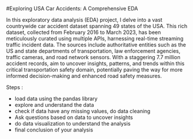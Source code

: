#Exploring USA Car Accidents: A Comprehensive EDA

In this exploratory data analysis (EDA) project, I delve into a vast countrywide car accident dataset spanning 49 states of the USA. This rich dataset, collected from February 2016 to March 2023, has been meticulously curated using multiple APIs, harnessing real-time streaming traffic incident data. The sources include authoritative entities such as the US and state departments of transportation, law enforcement agencies, traffic cameras, and road network sensors. With a staggering 7.7 million accident records, aim to uncover insights, patterns, and trends within this critical transportation safety domain, potentially paving the way for more informed decision-making and enhanced road safety measures.

Steps : 
- load data using the pandas library
- explore and understand the data
- check if data have any missing values, do data cleaning
- Ask questions based on data to uncover insights
- do data visualization to understand the analysis
- final conclusion of your analysis
 
